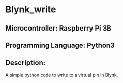 # Blynk_write
## Microcontroller: Raspberry Pi 3B
## Programming Language: Python3
## Description: 
A simple python code to write to a virtual pin in Blynk.
